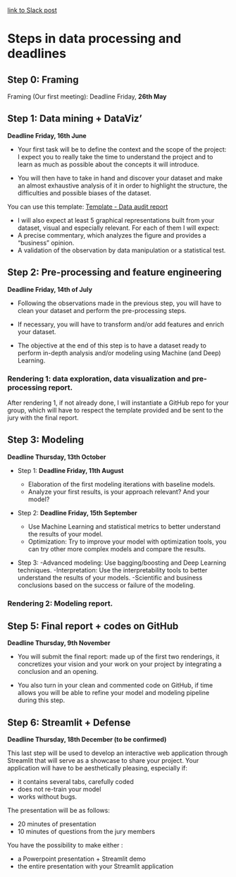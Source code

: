 [link to Slack post](https://datascientest-int.slack.com/archives/C0588020Z46/p1684750913241519)

# Steps in data processing and deadlines

## Step 0: Framing
Framing (Our first meeting): Deadline Friday, **26th May**

## Step 1: Data mining + DataViz’

**Deadline Friday, 16th June**

- Your first task will be to define the context and the scope of the project: I expect you to really take the time to understand the project and to learn as much as possible about the concepts it will introduce.

- You will then have to take in hand and discover your dataset and make an almost exhaustive analysis of it in order to highlight the structure, the difficulties and possible biases of the dataset.

You can use this template: [Template - Data audit report](https://docs.google.com/spreadsheets/d/1BZF56pzSsScHQZjJnM945iCcAKyxm2BqRsv7at-1bqY/edit?usp=sharing)
- I will also expect at least 5 graphical representations built from your dataset, visual and especially relevant. For each of them I will expect:
- A precise commentary, which analyzes the figure and provides a “business” opinion.
- A validation of the observation by data manipulation or a statistical test.

## Step 2: Pre-processing and feature engineering

**Deadline Friday, 14th of July**

- Following the observations made in the previous step, you will have to clean your dataset and perform the pre-processing steps.

- If necessary, you will have to transform and/or add features and enrich your dataset.

- The objective at the end of this step is to have a dataset ready to perform in-depth analysis and/or modeling using Machine (and Deep) Learning.

### Rendering 1: data exploration, data visualization and pre-processing report.
After rendering 1, if not already done, I will instantiate a GitHub repo for your group, which will have to respect the template provided and be sent to the jury with the final report.

## Step 3: Modeling
**Deadline Thursday, 13th October**

- Step 1: **Deadline Friday, 11th August**
    - Elaboration of the first modeling iterations with baseline models.
    - Analyze your first results, is your approach relevant? And your model?

- Step 2: **Deadline Friday, 15th September**
    - Use Machine Learning and statistical metrics to better understand the results of your model.
    - Optimization: Try to improve your model with optimization tools, you can try other more complex models and compare the results.

- Step 3:
    -Advanced modeling: Use bagging/boosting and Deep Learning techniques.
    -Interpretation: Use the interpretability tools to better understand the results of your models.
    -Scientific and business conclusions based on the success or failure of the modeling.

### Rendering 2: Modeling report.

## Step 5: Final report + codes on GitHub
**Deadline Thursday, 9th November**

- You will submit the final report: made up of the first two renderings, it concretizes your vision and your work on your project by integrating a conclusion and an opening.

- You also turn in your clean and commented code on GitHub, if time allows you will be able to refine your model and modeling pipeline during this step.

## Step 6: Streamlit + Defense
**Deadline Thursday, 18th December (to be confirmed)**

This last step will be used to develop an interactive web application through Streamlit that will serve as a showcase to share your project. Your application will have to be aesthetically pleasing, especially if:

- it contains several tabs, carefully coded
- does not re-train your model
- works without bugs.

The presentation will be as follows:
- 20 minutes of presentation
- 10 minutes of questions from the jury members

You have the possibility to make either :
- a Powerpoint presentation + Streamlit demo
- the entire presentation with your Streamlit application